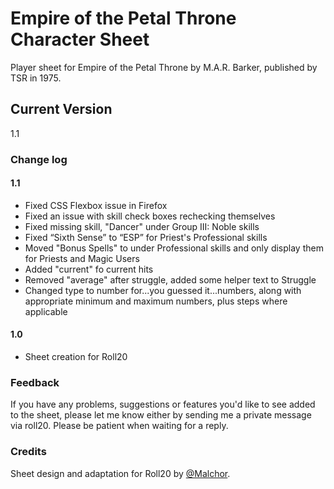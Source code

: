 # Empire of the Petal Throne Character Sheet
Player sheet for Empire of the Petal Throne by M.A.R. Barker, published by TSR in 1975.

## Current Version
1.1

### Change log

#### 1.1
* Fixed CSS Flexbox issue in Firefox
* Fixed an issue with skill check boxes rechecking themselves
* Fixed missing skill, "Dancer" under Group III: Noble skills
* Fixed “Sixth Sense” to “ESP” for Priest's Professional skills
* Moved "Bonus Spells" to under Professional skills and only display them for Priests and Magic Users
* Added "current" fo current hits
* Removed "average" after struggle, added some helper text to Struggle
* Changed type to number for...you guessed it...numbers, along with appropriate minimum and maximum numbers, plus steps where applicable

#### 1.0
* Sheet creation for Roll20

### Feedback
If you have any problems, suggestions or features you'd like to see added to the sheet, please let me know either by  sending me a private message via roll20.  Please be patient when waiting for a reply.

### Credits
Sheet design and adaptation for Roll20 by [@Malchor](https://app.roll20.net/users/2078012/malchor).
